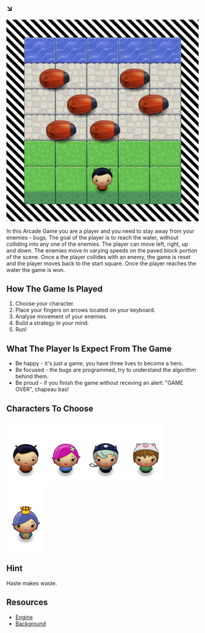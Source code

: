 ## ↘︎

![SCREENSHOT](img/screenshot.png)

In this Arcade Game you are a player and you need to stay away from your enemies - bugs. The goal of the player is to reach the water, without colliding into any one of the enemies. The player can move left, right, up and down. The enemies move in varying speeds on the paved block portion of the scene. Once a the player collides with an enemy, the game is reset and the player moves back to the start square. Once the player reaches the water the game is won.

## How The Game Is Played

1. Choose your character.
2. Place your fingers on arrows located on your keyboard. 
3. Analyse movement of your enemies.
4. Build a strategy in your mind.
5. Run!

## What The Player Is Expect From The Game

- Be happy - it's just a game, you have three lives to become a hero.
- Be focused - the bugs are programmed, try to understand the algorithm behind them.
- Be proud - if you finish the game without receving an alert: "GAME OVER", chapeau bas!

## Characters To Choose

![BOY](img/char-boy.png)
![PINKY](img/char-pink-girl.png)
![WITCH](img/char-horn-girl.png)
![CATGIRL](img/char-cat-girl.png)
![PRINCESS](img/char-princess-girl.png)

## Hint

Haste makes waste.

## Resources

* [Engine](https://eu.udacity.com/course/front-end-web-developer-nanodegree--nd001)
* [Background](https://css-tricks.com/stripes-css/)